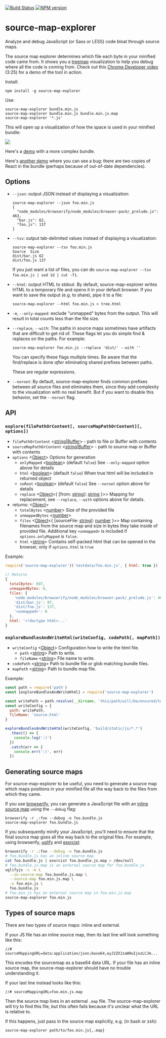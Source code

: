 [![Build Status](https://travis-ci.org/danvk/source-map-explorer.svg?branch=v1.1.0)](https://travis-ci.org/danvk/source-map-explorer) [![NPM version](http://img.shields.io/npm/v/source-map-explorer.svg)](https://www.npmjs.org/package/source-map-explorer)
# source-map-explorer
Analyze and debug JavaScript (or Sass or LESS) code bloat through source maps.

The source map explorer determines which file each byte in your minified code came from. It shows you a [treemap][] visualization to help you debug where all the code is coming from. Check out this [Chrome Developer video][video] (3:25) for a demo of the tool in action.

Install:

    npm install -g source-map-explorer

Use:

    source-map-explorer bundle.min.js
    source-map-explorer bundle.min.js bundle.min.js.map
    source-map-explorer '*.js'

This will open up a visualization of how the space is used in your minified bundle:

<img src="screenshot.png">

Here's a [demo][] with a more complex bundle.

Here's [another demo][] where you can see a bug: there are two copies of React
in the bundle (perhaps because of out-of-date dependencies).

## Options

* `--json`: output JSON instead of displaying a visualization:

    ```
    source-map-explorer --json foo.min.js
    {
      "node_modules/browserify/node_modules/browser-pack/_prelude.js": 463,
      "bar.js": 62,
      "foo.js": 137
    }
    ```

* `--tsv`: output tab-delimited values instead of displaying a visualization:

    ```
    source-map-explorer --tsv foo.min.js
    Source	Size
    dist/bar.js	62
    dist/foo.js	137
    ```

    If you just want a list of files, you can do `source-map-explorer --tsv foo.min.js | sed 1d | cut -f1`.

* `--html`: output HTML to stdout. By default, source-map-explorer writes HTML to a temporary file and opens it in your default browser. If you want to save the output (e.g. to share), pipe it to a file:

    ```
    source-map-explorer --html foo.min.js > tree.html
    ```

* `-m`, `--only-mapped`: exclude "unmapped" bytes from the output. This will result in total counts less than the file size.

* `--replace`, `--with`: The paths in source maps sometimes have artifacts that are difficult to get rid of. These flags let you do simple find & replaces on the paths. For example:

    ```
    source-map-explorer foo.min.js --replace 'dist/' --with ''
    ```

    You can specify these flags multiple times. Be aware that the find/replace is done _after_ eliminating shared prefixes between paths.

    These are regular expressions.

* `--noroot`: By default, source-map-explorer finds common prefixes between all source files and eliminates them, since they add complexity to the visualization with no real benefit. But if you want to disable this behavior, set the `--noroot` flag.

## API
### `explore(filePathOrContent[, sourceMapPathOrContent][, options])`
* `filePathOrContent` <[string]|[Buffer]> - path to file or Buffer with contents
* `sourceMapPathOrContent` <[string]|[Buffer]> - path to source map or Buffer with contents
* `options` <[Object]> Options for generation
  * `onlyMapped` <[boolean]> (default `false`) See `--only-mapped` option above for details
  * `html` <[boolean]> (default `false`) When true html will be included in returned object
  * `noRoot` <[boolean]> (default `false`) See `--noroot` option above for details
  * `replace` <[Object]<{ [from: [string]]: [string] }>> Mapping for replacement, see `--replace`, `--with` options above for details.
* returns: <[Object]>
  * `totalBytes` <[number]> Size of the provided file
  * `unmappedBytes` <[number]>
  * `files` <[Object]<{ [sourceFile: [string]]: [number] }>> Map containing filenames from the source map and size in bytes they take inside of provided file. Additional key  `<unmapped>` is included if `options.onlyMapped` is `false`.
  * `html` <[string]> Contains self-packed html that can be opened in the browser, only if `options.html` is `true`

Example:
```javascript
require('source-map-explorer')('testdata/foo.min.js', { html: true })

// Returns
{
  totalBytes: 697,
  unmappedBytes: 0,
  files: {
    'node_modules/browserify/node_modules/browser-pack/_prelude.js': 463,
    'dist/bar.js': 97,
    'dist/foo.js': 137,
    '<unmapped>': 0
  },
  html: '<!doctype html>...'
}
```

### `exploreBundlesAndWriteHtml(writeConfig, codePath[, mapPath])`
* `writeConfig` <[Object]> Configuration how to write the html file.
  * `path` <[string]> Path to write.
  * `fileName` <[string]> File name to write.
* `codePath` <[string]> Path to bundle file or glob matching bundle files.
* `mapPath` <[string]> Path to bundle map file.

Example:

```javascript
const path = require('path')
const {exploreBundlesAndWriteHtml} = require('source-map-explorer')

const writePath = path.resolve(__dirname, 'this/path/will/be/ensured/to/exist/ok/thanks')
const writeConfig = {
  path: writePath, 
  fileName: 'source.html'
}

exploreBundlesAndWriteHtml(writeConfig, 'build/static/js/*.*')
  .then(() => { 
    console.log(':)')
  })
  .catch(err => {
    console.err(':(', err)
  })
```

## Generating source maps

For source-map-explorer to be useful, you need to generate a source map which
maps positions in your minified file all the way back to the files from which
they came.

If you use [browserify][], you can generate a JavaScript file with an [inline
source map][inline] using the `--debug` flag:

    browserify -r .:foo --debug -o foo.bundle.js
    source-map-explorer foo.bundle.js

If you subsequently minify your JavaScript, you'll need to ensure that the
final source map goes all the way back to the original files. For example,
using browserify, [uglify][] and [exorcist][]:

```bash
browserify -r .:foo --debug -o foo.bundle.js
# foo.bundle.js has an inline source map
cat foo.bundle.js | exorcist foo.bundle.js.map > /dev/null
# foo.bundle.js.map is an external source map for foo.bundle.js
uglifyjs -c -m \
  --in-source-map foo.bundle.js.map \
  --source-map foo.min.js.map \
  -o foo.min.js \
  foo.bundle.js
# foo.min.js has an external source map in foo.min.js.map
source-map-explorer foo.min.js
```

## Types of source maps

There are two types of source maps: inline and external.

If your JS file has an inline source map, then its last line will look
something like this:

```
//# sourceMappingURL=data:application/json;base64,eyJ2ZXJzaW9uIjozLCJm...
```

This encodes the sourcemap as a base64 data URL. If your file has an inline
source map, the source-map-explorer should have no trouble understanding it.

If your last line instead looks like this:

```
//# sourceMappingURL=foo.min.js.map
```

Then the source map lives in an external `.map` file. The source-map-explorer
will try to find this file, but this often fails because it's unclear what the
URL is relative to.

If this happens, just pass in the source map explicitly, e.g. (in bash or zsh):

```
source-map-explorer path/to/foo.min.js{,.map}
```


[demo]: https://cdn.rawgit.com/danvk/source-map-explorer/08b0e130cb9345f9061760bf8a8d9136ea60b457/demo.html
[another demo]: https://cdn.rawgit.com/danvk/source-map-explorer/08b0e130cb9345f9061760bf8a8d9136ea60b457/demo-bug.html
[browserify]: http://browserify.org/
[uglify]: https://github.com/mishoo/UglifyJS2
[exorcist]: https://github.com/thlorenz/exorcist
[inline]: /README.md#types-of-source-maps
[treemap]: https://github.com/martine/webtreemap
[video]: https://www.youtube.com/watch?v=7aY9BoMEpG8
[boolean]: https://developer.mozilla.org/en-US/docs/Web/JavaScript/Data_structures#Boolean_type "Boolean"
[Buffer]: https://nodejs.org/api/buffer.html#buffer_class_buffer "Buffer"
[Object]: https://developer.mozilla.org/en-US/docs/Web/JavaScript/Reference/Global_Objects/Object "Object"
[string]: https://developer.mozilla.org/en-US/docs/Web/JavaScript/Data_structures#String_type "String"
[number]: https://developer.mozilla.org/en-US/docs/Web/JavaScript/Data_structures#Number_type "Number"
